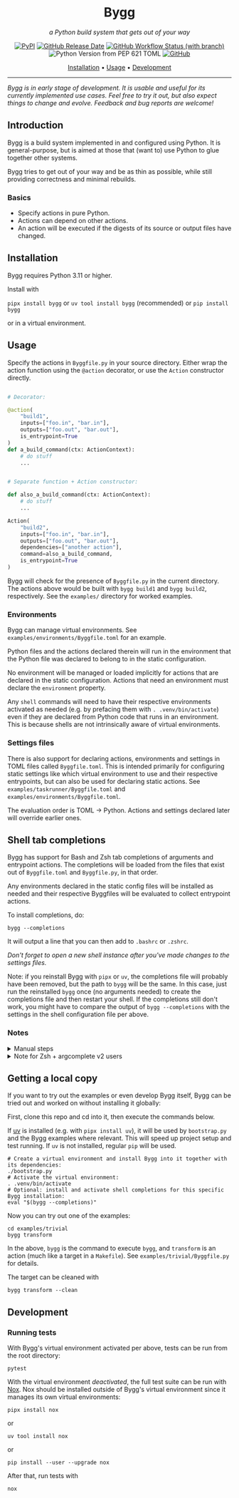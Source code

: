 <div align="center">

# Bygg

_a Python build system that gets out of your way_

[![PyPI](https://img.shields.io/pypi/v/bygg?flat)](https://pypi.org/project/bygg/)
[![GitHub Release Date](https://img.shields.io/github/release-date/rikardg/bygg)](https://github.com/rikardg/bygg/releases)
[![GitHub Workflow Status (with branch)](https://img.shields.io/github/actions/workflow/status/rikardg/bygg/code_quality.yml?branch=master&flat)](https://github.com/rikardg/bygg/actions?query=branch%3Amaster+)
![Python Version from PEP 621 TOML](https://img.shields.io/python/required-version-toml?tomlFilePath=https%3A%2F%2Fraw.githubusercontent.com%2Frikardg%2Fbygg%2Fmaster%2Fpyproject.toml)
[![GitHub](https://img.shields.io/github/license/rikardg/bygg)](LICENSE)

[Installation](#installation) • [Usage](#usage) • [Development](#development)

</div>

---

_Bygg is in early stage of development. It is usable and useful for its
currently implemented use cases. Feel free to try it out, but also expect
things to change and evolve. Feedback and bug reports are welcome!_

## Introduction

Bygg is a build system implemented in and configured using Python. It is
general-purpose, but is aimed at those that (want to) use Python to glue
together other systems.

Bygg tries to get out of your way and be as thin as possible, while still
providing correctness and minimal rebuilds.

### Basics

- Specify actions in pure Python.
- Actions can depend on other actions.
- An action will be executed if the digests of its source or output files have
  changed.

## Installation

Bygg requires Python 3.11 or higher.

Install with

`pipx install bygg` or `uv tool install bygg` (recommended)
or
`pip install bygg`

or in a virtual environment.

## Usage

Specify the actions in `Byggfile.py` in your source directory. Either wrap the
action function using the `@action` decorator, or use the `Action` constructor
directly.

```python

# Decorator:

@action(
    "build1",
    inputs=["foo.in", "bar.in"],
    outputs=["foo.out", "bar.out"],
    is_entrypoint=True
)
def a_build_command(ctx: ActionContext):
    # do stuff
    ...


# Separate function + Action constructor:

def also_a_build_command(ctx: ActionContext):
    # do stuff
    ...

Action(
    "build2",
    inputs=["foo.in", "bar.in"],
    outputs=["foo.out", "bar.out"],
    dependencies=["another action"],
    command=also_a_build_command,
    is_entrypoint=True
)
```

Bygg will check for the presence of `Byggfile.py` in the current directory. The
actions above would be built with `bygg build1` and `bygg build2`,
respectively. See the `examples/` directory for worked examples.

### Environments

Bygg can manage virtual environments. See `examples/environments/Byggfile.toml`
for an example.

Python files and the actions declared therein will run in the environment that
the Python file was declared to belong to in the static configuration.

No environment will be managed or loaded implicitly for actions that are
declared in the static configuration. Actions that need an environment must
declare the `environment` property.

Any `shell` commands will need to have their respective environments activated
as needed (e.g. by prefacing them with `. .venv/bin/activate`) even if they are
declared from Python code that runs in an environment. This is because shells
are not intrinsically aware of virtual environments.

### Settings files

There is also support for declaring actions, environments and settings in TOML
files called `Byggfile.toml`. This is intended primarily for configuring static
settings like which virtual environment to use and their respective entrypoints,
but can also be used for declaring static actions. See
`examples/taskrunner/Byggfile.toml` and `examples/environments/Byggfile.toml`.

The evaluation order is TOML -> Python. Actions and settings declared later will
override earlier ones.

## Shell tab completions

Bygg has support for Bash and Zsh tab completions of arguments and entrypoint
actions. The completions will be loaded from the files that exist out of
`Byggfile.toml` and `Byggfile.py`, in that order.

Any environments declared in the static config files will be installed as
needed and their respective Byggfiles will be evaluated to collect entrypoint
actions.

To install completions, do:

```shell
bygg --completions
```

It will output a line that you can then add to `.bashrc` or `.zshrc`.

_Don't forget to open a new shell instance after you've made changes to the
settings files._

Note: if you reinstall Bygg with `pipx` or `uv`, the completions file will
probably have been removed, but the path to `bygg` will be the same. In this
case, just run the reinstalled `bygg` once (no arguments needed) to create the
completions file and then restart your shell. If the completions still don't
work, you might have to compare the output of `bygg --completions` with the
settings in the shell configuration file per above.

### Notes

<details>
<summary>
Manual steps
</summary>

Add the following line to `.bashrc` or `.zshrc`:

```shell
eval "$(.your_bygg_venv/bin/register-python-argcomplete .your_bygg_venv/bin/bygg)"
```

</details>

<details>
<summary>Note for Zsh + argcomplete v2 users</summary>

The recommended setup above uses the argcomplete that is installed with Bygg,
since this version (starting with v3) has proper support for Zsh so that the
action completions will show descriptions. If you for whatever reason need to
use a lower version of argcomplete you need to load the Bash compatibility
layer first, and then the Bygg completions:

```shell
autoload -U bashcompinit ; bashcompinit
eval "$(register-python-argcomplete bygg)"
```

</details>

## Getting a local copy

If you want to try out the examples or even develop Bygg itself, Bygg can be
tried out and worked on without installing it globally:

First, clone this repo and cd into it, then execute the commands below.

If [uv](https://github.com/astral-sh/uv) is installed (e.g. with `pipx install uv`),
it will be used by `bootstrap.py` and the Bygg examples where relevant.
This will speed up project setup and test running. If `uv` is not installed,
regular `pip` will be used.

```shell
# Create a virtual environment and install Bygg into it together with its dependencies:
./bootstrap.py
# Activate the virtual environment:
. .venv/bin/activate
# Optional: install and activate shell completions for this specific Bygg installation:
eval "$(bygg --completions)"
```

Now you can try out one of the examples:

```shell
cd examples/trivial
bygg transform
```

In the above, `bygg` is the command to execute `bygg`, and `transform` is an
action (much like a target in a `Makefile`). See `examples/trivial/Byggfile.py`
for details.

The target can be cleaned with

```shell
bygg transform --clean
```

## Development

### Running tests

With Bygg's virtual environment activated per above, tests can be run from the root directory:

```shell
pytest
```

With the virtual environment _deactivated_, the full test suite can be run with
[Nox](https://nox.thea.codes/en/stable/). Nox should be installed outside of
Bygg's virtual environment since it manages its own virtual environments:

```shell
pipx install nox
```

or

```shell
uv tool install nox
```

or

```shell
pip install --user --upgrade nox
```

After that, run tests with

```shell
nox
```
